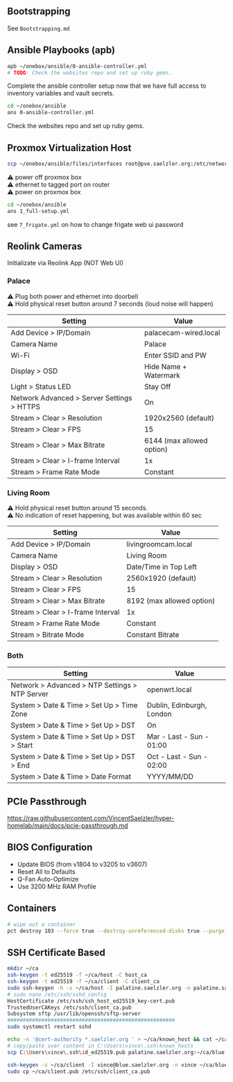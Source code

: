 ## Bootstrapping

See `Bootstrapping.md`

## Ansible Playbooks (apb)

```sh
apb ~/onebox/ansible/0-ansible-controller.yml
# TODO: Check the websites repo and set up ruby gems.
```

Complete the ansible controller setup now that we have full access to inventory variables and vault secrets.

```sh
cd ~/onebox/ansible
ans 0-ansible-controller.yml
```

Check the websites repo and set up ruby gems.

## Proxmox Virtualization Host

```sh
scp ~/onebox/ansible/files/interfaces root@pve.saelzler.org:/etc/network/interfaces
```

⚠️ power off proxmox box  
⚠️ ethernet to tagged port on router  
⚠️ power on proxmox box  

```sh
cd ~/onebox/ansible
ans 1_full-setup.yml
```

see `7_frigate.yml` on how to change frigate web ui password

## Reolink Cameras

Initializate via Reolink App (NOT Web UI)

### Palace

⚠️ Plug both power and ethernet into doorbell  
⚠️ Hold physical reset button around 7 seconds (loud noise will happen)

Setting|Value
-|-
Add Device > IP/Domain | palacecam-wired.local
Camera Name | Palace
Wi-Fi | Enter SSID and PW
Display > OSD | Hide Name + Watermark
Light > Status LED | Stay Off
Network Advanced > Server Settings > HTTPS | On
Stream > Clear > Resolution | 1920x2560 (default)
Stream > Clear > FPS | 15
Stream > Clear > Max Bitrate | 6144 (max allowed option)
Stream > Clear > I-frame Interval | 1x
Stream > Frame Rate Mode | Constant

### Living Room

⚠️ Hold physical reset button around 15 seconds.  
⚠️ No indication of reset happening, but was available within 60 sec

Setting|Value
-|-
Add Device > IP/Domain | livingroomcam.local
Camera Name | Living Room
Display > OSD | Date/Time in Top Left
Stream > Clear > Resolution | 2560x1920 (default)
Stream > Clear > FPS | 15
Stream > Clear > Max Bitrate | 8192 (max allowed option)
Stream > Clear > I-frame Interval | 1x
Stream > Frame Rate Mode | Constant
Stream > Bitrate Mode | Constant Bitrate

### Both

Setting|Value
-|-
Network > Advanced > NTP Settings > NTP Server | openwrt.local
System > Date & Time > Set Up > Time Zone | Dublin, Edinburgh, London
System > Date & Time > Set Up > DST | On
System > Date & Time > Set Up > DST > Start | Mar - Last - Sun - 01:00
System > Date & Time > Set Up > DST > End   | Oct - Last - Sun - 02:00
System > Date & Time > Date Format | YYYY/MM/DD

## PCIe Passthrough

<https://raw.githubusercontent.com/VincentSaelzler/hyper-homelab/main/docs/pcie-passthrough.md>

## BIOS Configuration

* Update BIOS (from v1804 to v3205 to v3607)
* Reset All to Defaults
* Q-Fan Auto-Optimize
* Use 3200 MHz RAM Profile

## Containers

```sh
# wipe out a container
pct destroy 103 --force true --destroy-unreferenced-disks true --purge true
```

## SSH Certificate Based

```sh
mkdir ~/ca
ssh-keygen -t ed25519 -f ~/ca/host -C host_ca
ssh-keygen -t ed25519 -f ~/ca/client -C client_ca
sudo ssh-keygen -h -s ~/ca/host -I palatine.saelzler.org -n palatine.saelzler.org /etc/ssh/ssh_host_ed25519_key.pub
# sudo nano /etc/ssh/sshd_config
HostCertificate /etc/ssh/ssh_host_ed25519_key-cert.pub
TrustedUserCAKeys /etc/ssh/client_ca.pub
Subsystem sftp /usr/lib/openssh/sftp-server
######################################################
sudo systemctl restart sshd

echo -n '@cert-authority *.saelzler.org ' > ~/ca/known_host && cat ~/ca/host.pub >> ~/ca/known_host
# copy/paste over content in C:\Users\vince\.ssh\known_hosts
scp C:\Users\vince\.ssh\id_ed25519.pub palatine.saelzler.org:~/ca/blue.pub # from blue

ssh-keygen -s ~/ca/client -I vince@blue.saelzler.org -n vince ~/ca/blue.pub
sudo cp ~/ca/client.pub /etc/ssh/client_ca.pub
```
